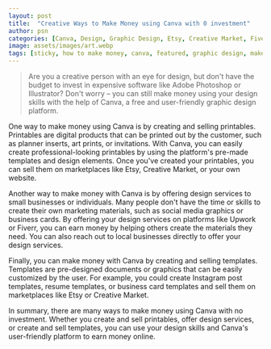 ```yaml
---
layout: post
title:  "Creative Ways to Make Money using Canva with 0 investment"
author: psn
categories: [Canva, Design, Graphic Design, Etsy, Creative Market, Fiverr, Upwork]
image: assets/images/art.webp
tags: [sticky, how to make money, canva, featured, graphic design, make money online]
---
```


>Are you a creative person with an eye for design, but don't have the budget to invest in expensive software like Adobe Photoshop or Illustrator? Don't worry – you can still make money using your design skills with the help of Canva, a free and user-friendly graphic design platform.

One way to make money using Canva is by creating and selling printables. Printables are digital products that can be printed out by the customer, such as planner inserts, art prints, or invitations. With Canva, you can easily create professional-looking printables by using the platform's pre-made templates and design elements. Once you've created your printables, you can sell them on marketplaces like Etsy, Creative Market, or your own website.

Another way to make money with Canva is by offering design services to small businesses or individuals. Many people don't have the time or skills to create their own marketing materials, such as social media graphics or business cards. By offering your design services on platforms like Upwork or Fiverr, you can earn money by helping others create the materials they need. You can also reach out to local businesses directly to offer your design services.

Finally, you can make money with Canva by creating and selling templates. Templates are pre-designed documents or graphics that can be easily customized by the user. For example, you could create Instagram post templates, resume templates, or business card templates and sell them on marketplaces like Etsy or Creative Market.

In summary, there are many ways to make money using Canva with no investment. Whether you create and sell printables, offer design services, or create and sell templates, you can use your design skills and Canva's user-friendly platform to earn money online.